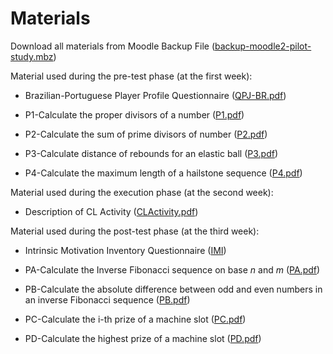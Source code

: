 Materials
=========

Download all materials from Moodle Backup File ([backup-moodle2-pilot-study.mbz](backup-moodle2-pilot-study.mbz))


Material used during the pre-test phase (at the first week):

-   Brazilian-Portuguese Player Profile Questionnaire ([QPJ-BR.pdf](QPJ-BR.pdf))

-   P1-Calculate the proper divisors of a number ([P1.pdf](P1.pdf))

-   P2-Calculate the sum of prime divisors of number ([P2.pdf](P2.pdf))

-   P3-Calculate distance of rebounds for an elastic ball ([P3.pdf](P3.pdf))

-   P4-Calculate the maximum length of a hailstone sequence ([P4.pdf](P4.pdf))


Material used during the execution phase (at the second week):

-   Description of CL Activity ([CLActivity.pdf](CLActivity.pdf))


Material used during the post-test phase (at the third week):

-   Intrinsic Motivation Inventory Questionnaire ([IMI](IMI.pdf))

-   PA-Calculate the Inverse Fibonacci sequence on base *n* and *m* ([PA.pdf](PA.pdf))

-   PB-Calculate the absolute difference between odd and even numbers in an inverse Fibonacci sequence ([PB.pdf](PB.pdf))

-   PC-Calculate the i-th prize of a machine slot ([PC.pdf](PC.pdf))

-   PD-Calculate the highest prize of a machine slot ([PD.pdf](PD.pdf))
